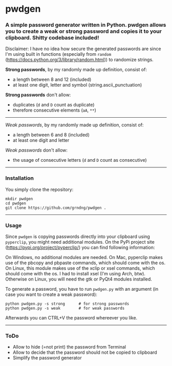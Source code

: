 # pwdgen

### A simple password generator written in Python. pwdgen allows you to create a weak or strong password and copies it to your clipboard. Shitty codebase included!

Disclaimer: I have no idea how secure the generated passwords are since I'm using built in functions (especially from `random` (https://docs.python.org/3/library/random.html)) to randomize strings.


**Strong passwords**, by my randomly made up definition, consist of:
* a length between 8 and 12 (included)
* at least one digit, letter and symbol (string.ascii_punctuation)

**Strong passwords** don't allow:
* duplicates (`d` and `D` count as duplicate)
* therefore consecutive elements (`aA`, `**`)

---
*Weak passwords*, by my randomly made up definition, consist of:
* a length between 6 and 8 (included)
* at least one digit and letter

*Weak passwords* don't allow:
* the usage of consecutive letters (`d` and `D` count as consecutive)

---
### Installation
You simply clone the repository:
```shell
mkdir pwdgen
cd pwdgen
git clone https://github.com/grndng/pwdgen .
```

---
### Usage
Since `pwdgen` is copying passwords directly into your clipboard using `pyperclip`, you might need additional modules. On the PyPi project site (https://pypi.org/project/pyperclip/) you can find following information:

On Windows, no additional modules are needed.
On Mac, pyperclip makes use of the pbcopy and pbpaste commands, which should come with the os.
On Linux, this module makes use of the xclip or xsel commands, which should come with the os. I had to install xsel (I'm using Arch, btw).
Otherwise on Linux, you will need the gtk or PyQt4 modules installed.

To generate a password, you have to run `pwdgen.py` with an argument (in case you want to create a weak password):
```shell
python pwdgen.py -s strong      # for strong passwords
python pwdgen.py -s weak        # for weak passwords
```

Afterwards you can CTRL+V the password whereever you like.

---
### ToDo
* Allow to hide (=not print) the password from Terminal
* Allow to decide that the password should not be copied to clipboard
* Simplify the password generator